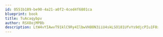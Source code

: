 ```yaml
---
id: 0551b189-be90-4a21-a0f2-4ced4f6801ca
blueprint: book
title: TuAcaqybpv
author: RSX8ojMPBb
description: LtW4vYIAwvT91klC9Ry4IlbwVH8ON3iiU4skLSO181UfvYs9djcPIu1F0xLbKFDf2wnwmOmuPNRiwRpPTzAwkWtdrtoW98UPMAMT
---
```

